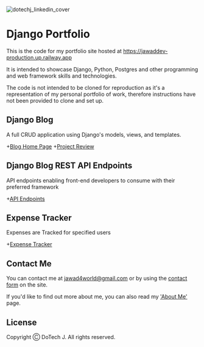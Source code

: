 ![dotechj_linkedin_cover](https://github.com/Estphu/JawadDev/assets/77625791/e7e43b1a-ee4b-4855-bd62-1a5d7af139df)
# Django Portfolio

This is the code for my portfolio site hosted at https://jawaddev-production.up.railway.app

It is intended to showcase Django, Python, Postgres and other programming and web framework skills and technologies.

The code is not intended to be cloned for reproduction as it's a representation of my personal portfolio of work, therefore instructions have not been provided to clone and set up.

## Django Blog

A full CRUD application using Django's models, views, and templates.

+[Blog Home Page](https://jawaddev-production.up.railway.app/blog/)
+[Project Review](https://jawaddev-production.up.railway.app/portfolio/review/django-blog/)

## Django Blog REST API Endpoints

API endpoints enabling front-end developers to consume with their preferred framework

+[API Endpoints](https://jawaddev-production.up.railway.app/api/blog/posts/)

## Expense Tracker

Expenses are Tracked for specified users

+[Expense Tracker](https://jawaddev-production.up.railway.app/expense-tracker/profile/add/)

## Contact Me

You can contact me at [jawad4world@gmail.com](https://mail.google.com/mail/u/0/?pli=1#inbox?compose=CllgCJNqtblXxcKHbvCQFmLmqPffhxBCDLDHpKKdBHtzHXlQLHvtggnmjTvGBtqrKlnKtlTftVq) or by using the [contact form](https://jawaddev-production.up.railway.app/contact/) on the site.

If you'd like to find out more about me, you can also read my ['About Me'](https://jawaddev-production.up.railway.app/about/) page.

## License

Copyright Ⓒ DoTech J. All rights reserved.